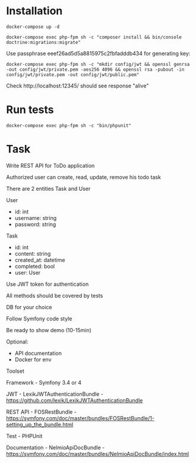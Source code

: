# Installation
```
docker-compose up -d

docker-compose exec php-fpm sh -c "composer install && bin/console doctrine:migrations:migrate"
```

Use passphrase eeef26ad5d5a8815975c2fbfadddb434 for generating key:
```
docker-compose exec php-fpm sh -c "mkdir config/jwt && openssl genrsa -out config/jwt/private.pem -aes256 4096 && openssl rsa -pubout -in config/jwt/private.pem -out config/jwt/public.pem"
```

Check http://localhost:12345/ should see response "alive"

# Run tests
```
docker-compose exec php-fpm sh -c "bin/phpunit"
```

# Task

Write REST API for ToDo application

Authorized user can create, read, update, remove his todo task

There are 2 entities Task and User

User
  - id: int
  - username: string
  - password: string
  
Task
  - id: int
  - content: string
  - created_at: datetime
  - completed: bool
  - user: User
  
Use JWT token for authentication

All methods should be covered by tests

DB for your choice

Follow Symfony code style

Be ready to show demo (10-15min)

Optional:
  - API documentation
  - Docker for env
  
Toolset

Framework - Symfony 3.4 or 4

JWT - LexikJWTAuthenticationBundle - https://github.com/lexik/LexikJWTAuthenticationBundle

REST API - FOSRestBundle - https://symfony.com/doc/master/bundles/FOSRestBundle/1-setting_up_the_bundle.html

Test - PHPUnit

Documentation - NelmioApiDocBundle - https://symfony.com/doc/master/bundles/NelmioApiDocBundle/index.html

